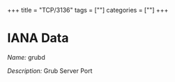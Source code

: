 +++
title = "TCP/3136"
tags = [""]
categories = [""]
+++

# IANA Data

_Name:_ grubd

_Description:_ Grub Server Port

